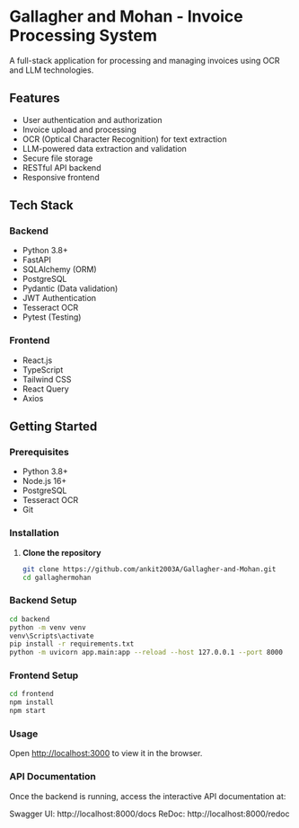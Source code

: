 # Gallagher and Mohan - Invoice Processing System

A full-stack application for processing and managing invoices using OCR and LLM technologies.

## Features

- User authentication and authorization
- Invoice upload and processing
- OCR (Optical Character Recognition) for text extraction
- LLM-powered data extraction and validation
- Secure file storage
- RESTful API backend
- Responsive frontend

## Tech Stack

### Backend
- Python 3.8+
- FastAPI
- SQLAlchemy (ORM)
- PostgreSQL
- Pydantic (Data validation)
- JWT Authentication
- Tesseract OCR
- Pytest (Testing)

### Frontend
- React.js
- TypeScript
- Tailwind CSS
- React Query
- Axios

## Getting Started

### Prerequisites

- Python 3.8+
- Node.js 16+
- PostgreSQL
- Tesseract OCR
- Git

### Installation

1. **Clone the repository**
   ```bash
   git clone https://github.com/ankit2003A/Gallagher-and-Mohan.git
   cd gallaghermohan

### Backend Setup
   ```bash
cd backend
python -m venv venv
venv\Scripts\activate
pip install -r requirements.txt
python -m uvicorn app.main:app --reload --host 127.0.0.1 --port 8000
   ```
### Frontend Setup
   ```bash
cd frontend
npm install
npm start
   ```
### Usage
Open [http://localhost:3000](http://localhost:3000) to view it in the browser.

### API Documentation
Once the backend is running, access the interactive API documentation at:

Swagger UI: http://localhost:8000/docs
ReDoc: http://localhost:8000/redoc


